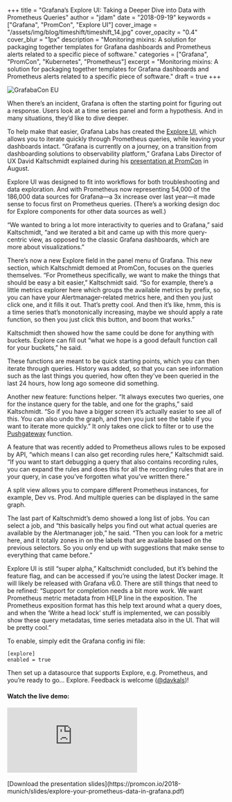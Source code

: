 +++
title = "Grafana’s Explore UI: Taking a Deeper Dive into Data with Prometheus Queries"
author = "jdam"
date = "2018-09-19"
keywords = ["Grafana", "PromCon", "Explore UI"]
cover_image = "/assets/img/blog/timeshift/timeshift_14.jpg"
cover_opacity = "0.4"
cover_blur = "1px"
description = "Monitoring mixins: A solution for packaging together templates for Grafana dashboards and Prometheus alerts related to a specific piece of software."
categories = ["Grafana", "PromCon", "Kubernetes", "Prometheus"]
excerpt = "Monitoring mixins: A solution for packaging together templates for Grafana dashboards and Prometheus alerts related to a specific piece of software."
draft = true
+++

![GrafabaCon EU](/assets/img/blog/david_explore_promcon.jpg)

When there’s an incident, Grafana is often the starting point for figuring out a response. Users look at a time series panel and form a hypothesis. And in many situations, they’d like to dive deeper.

To help make that easier, Grafana Labs has created the [Explore UI](https://github.com/grafana/grafana/projects/8), which allows you to iterate quickly through Prometheus queries, while leaving your dashboards intact. “Grafana is currently on a journey, on a transition from dashboarding solutions to observability platform,” Grafana Labs Director of UX David Kaltschmidt explained during his [presentation at PromCon](https://www.youtube.com/watch?v=YDkCgQ802aY&feature=youtu.be&t=1798) in August.

Explore UI was designed to fit into workflows for both troubleshooting and data exploration. And with Prometheus now representing 54,000 of the 186,000 data sources for Grafana—a 3x increase over last year—it made sense to focus first on Prometheus queries. (There’s a working design doc for Explore components for other data sources as well.)

“We wanted to bring a lot more interactivity to queries and to Grafana,” said Kaltschmidt, “and we iterated a bit and came up with this more query-centric view, as opposed to the classic Grafana dashboards, which are more about visualizations.”

There’s now a new Explore field in the panel menu of Grafana. This new section, which Kaltschmidt demoed at PromCon, focuses on the queries themselves. “For Prometheus specifically, we want to make the things that should be easy a bit easier,” Kaltschmidt said. “So for example, there’s a little metrics explorer here which groups the available metrics by prefix, so you can have your Alertmanager-related metrics here, and then you just click one, and it fills it out. That’s pretty cool. And then it’s like, hmm, this is a time series that’s monotonically increasing, maybe we should apply a rate function, so then you just click this button, and boom that works.”

Kaltschmidt then showed how the same could be done for anything with buckets. Explore can fill out “what we hope is a good default function call for your buckets,” he said. 

These functions are meant to be quick starting points, which you can then iterate through queries. History was added, so that you can see information such as the last things you queried, how often they've been queried in the last 24 hours, how long ago someone did something. 

Another new feature: functions helper. “It always executes two queries, one for the instance query for the table, and one for the graphs,” said Kaltschmidt. “So if you have a bigger screen it’s actually easier to see all of this. You can also undo the graph, and then you just see the table if you want to iterate more quickly.” It only takes one click to filter or to use the [Pushgateway](https://github.com/prometheus/pushgateway) function.

A feature that was recently added to Prometheus allows rules to be exposed by API, “which means I can also get recording rules here,” Kaltschmidt said. “If you want to start debugging a query that also contains recording rules, you can expand the rules and does this for all the recording rules that are in your query, in case you’ve forgotten what you’ve written there.”

A split view allows you to compare different Prometheus instances, for example, Dev vs. Prod. And multiple queries can be displayed in the same graph. 

The last part of Kaltschmidt’s demo showed a long list of jobs. You can select a job, and “this basically helps you find out what actual queries are available by the Alertmanager job,” he said. “Then you can look for a metric here, and it totally zones in on the labels that are available based on the previous selectors. So you only end up with suggestions that make sense to everything that came before.”

Explore UI is still “super alpha,” Kaltschmidt concluded, but it’s behind the feature flag, and can be accessed if you’re using the latest Docker image. It will likely be released with Grafana v6.0. There are still things that need to be refined: “Support for completion needs a bit more work. We want Prometheus metric metadata from HELP line in the exposition. The Prometheus exposition format has this help text around what a query does, and when the ‘Write a head lock’ stuff is implemented, we can possibly show these query metadatas, time series metadata also in the UI. That will be pretty cool.” 

To enable, simply edit the Grafana config ini file:
```
[explore]
enabled = true
```

Then set up a datasource that supports Explore, e.g. Prometheus, and you’re ready to go… Explore. Feedback is welcome ([@davkals](https://twitter.com/davkals))!

#### Watch the live demo:

<div class="video-wrapper">
	<iframe src="https://www.youtube.com/embed/YDkCgQ802aY?start=1798" frameborder="0" allow="autoplay; encrypted-media" allowfullscreen></iframe>
</div>
<br />
[Download the presentation slides](https://promcon.io/2018-munich/slides/explore-your-prometheus-data-in-grafana.pdf)
